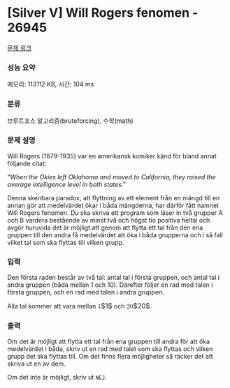 # [Silver V] Will Rogers fenomen - 26945 

[문제 링크](https://www.acmicpc.net/problem/26945) 

### 성능 요약

메모리: 113112 KB, 시간: 104 ms

### 분류

브루트포스 알고리즘(bruteforcing), 수학(math)

### 문제 설명

<p>Will Rogers (1879-1935) var en amerikansk komiker känd för bland annat följande citat:</p>

<p><em>"When the Okies left Oklahoma and moved to California, they raised the average intelligence level in both states."</em></p>

<p>Denna skenbara paradox, att flyttning av ett element från en mängd till en annan gör att medelvärdet ökar i båda mängderna, har därför fått namnet Will Rogers fenomen. Du ska skriva ett program som läser in två grupper A och B vardera bestående av minst två och högst tio positiva heltal och avgör huruvida det är möjligt att genom att flytta ett tal från den ena gruppen till den andra få medelvärdet att öka i båda grupperna och i så fall vilket tal som ska flyttas till vilken grupp.</p>

### 입력 

 <p>Den första raden består av två tal: antal tal i första gruppen, och antal tal i andra gruppen (båda mellan 1 och 10). Därefter följer en rad med talen i första gruppen, och en rad med talen i andra gruppen.</p>

<p>Alla tal kommer att vara mellan <mjx-container class="MathJax" jax="CHTML" style="font-size: 109%; position: relative;"><mjx-math class="MJX-TEX" aria-hidden="true"><mjx-mn class="mjx-n"><mjx-c class="mjx-c31"></mjx-c></mjx-mn></mjx-math><mjx-assistive-mml unselectable="on" display="inline"><math xmlns="http://www.w3.org/1998/Math/MathML"><mn>1</mn></math></mjx-assistive-mml><span aria-hidden="true" class="no-mathjax mjx-copytext">$1$</span></mjx-container> och <mjx-container class="MathJax" jax="CHTML" style="font-size: 109%; position: relative;"><mjx-math class="MJX-TEX" aria-hidden="true"><mjx-mn class="mjx-n"><mjx-c class="mjx-c32"></mjx-c><mjx-c class="mjx-c30"></mjx-c></mjx-mn></mjx-math><mjx-assistive-mml unselectable="on" display="inline"><math xmlns="http://www.w3.org/1998/Math/MathML"><mn>20</mn></math></mjx-assistive-mml><span aria-hidden="true" class="no-mathjax mjx-copytext">$20$</span></mjx-container>.</p>

### 출력 

 <p>Om det är möjligt att flytta ett tal från ena gruppen till andra för att öka medelvärdet i båda, skriv ut en rad med talet som ska flyttas och vilken grupp det ska flyttas till. Om det finns flera möjligheter så räcker det att skriva ut en av dem.</p>

<p>Om det inte är möjligt, skriv ut <code>NEJ</code>.</p>

